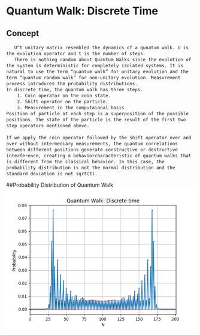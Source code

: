 # Quantum Walk: Discrete Time

## Concept
       U^t unitary matrix resembled the dynamics of a qunatum walk. U is the evolution operator and t is the number of steps.
       There is nothing random about Quantum Walks since the evolution of the system is deterministic for completely isolated systems. It is natural to use the term “quantum walk” for unitary evolution and the term “quantum random walk” for non-unitary evolution. Measurement process introduces the probability distributions.
    In discrete time, the quantum walk has three steps.
        1. Coin operator on the coin state.
        2. Shift operator on the particle.
        3. Measurement in the computaional basis
    Position of particle at each step is a superposition of the possible positions. The state of the particle is the result of the first two step operators mentioned above.

    If we apply the coin operator followed by the shift operator over and over without intermediary measurements, the quantum correlations between different positions generate constructive or destructive interference, creating a behaviorcharacteristic of quantum walks that is different from the classical behavior. In this case, the probability distribution is not the normal distribution and the standard deviation is not sqrt(t).

##Probability Distribution of Quantum Walk 
![Screenshot](plot.png)

